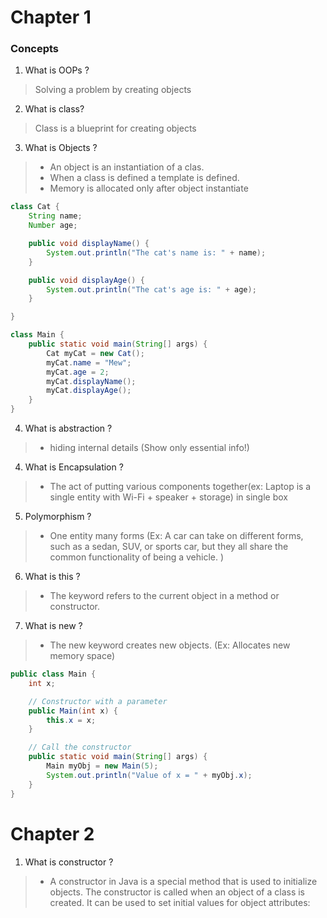 # Chapter 1

### Concepts

1. What is OOPs ?

> Solving a problem by creating objects

2. What is class?

> Class is a blueprint for creating objects

3. What is Objects ?

> - An object is an instantiation of a clas.
> - When a class is defined a template is defined.
> - Memory is allocated only after object instantiate

```java
class Cat {
    String name;
    Number age;

    public void displayName() {
        System.out.println("The cat's name is: " + name);
    }

    public void displayAge() {
        System.out.println("The cat's age is: " + age);
    }

}

class Main {
    public static void main(String[] args) {
        Cat myCat = new Cat();
        myCat.name = "Mew";
        myCat.age = 2;
        myCat.displayName();
        myCat.displayAge();
    }
}
```

4. What is abstraction ?

> - hiding internal details (Show only essential info!)

4. What is Encapsulation ?

> - The act of putting various components together(ex: Laptop is a single entity with Wi-Fi + speaker + storage) in
    single box

5. Polymorphism ?

> - One entity many forms (Ex: A car can take on different forms, such as a sedan, SUV, or sports car, but they all
    share the common functionality of being a vehicle. )

6. What is this ?

> - The keyword refers to the current object in a method or constructor.

7. What is new ?

> - The new keyword creates new objects. (Ex: Allocates new memory space)

```java
public class Main {
    int x;

    // Constructor with a parameter
    public Main(int x) {
        this.x = x;
    }

    // Call the constructor
    public static void main(String[] args) {
        Main myObj = new Main(5);
        System.out.println("Value of x = " + myObj.x);
    }
}
```

# Chapter 2

1. What is constructor ?

> - A constructor in Java is a special method that is used to initialize objects. The constructor is called when an
    object of a class is created. It can be used to set initial values for object attributes: